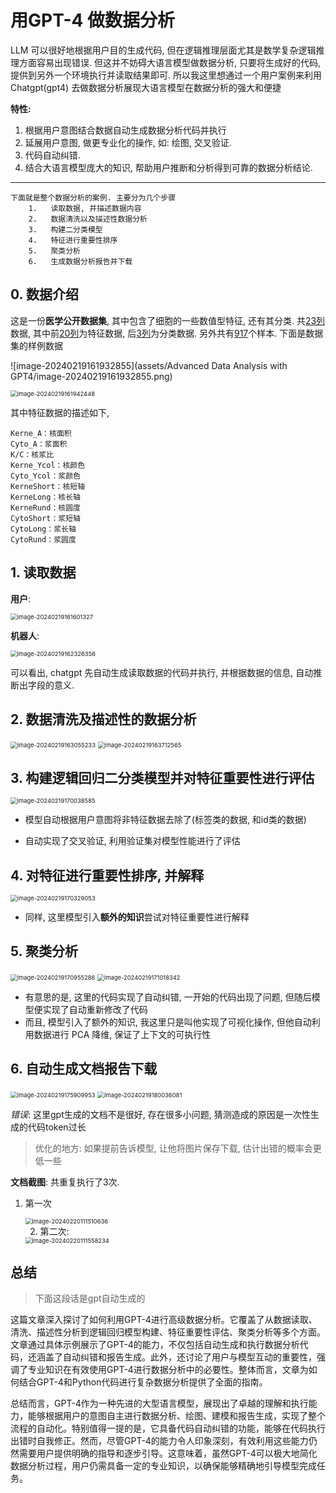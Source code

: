 # 用GPT-4 做数据分析

LLM 可以很好地根据用户目的生成代码, 但在逻辑推理层面尤其是数学复杂逻辑推理方面容易出现错误. 但这并不妨碍大语言模型做数据分析, 只要将生成好的代码, 提供到另外一个环境执行并读取结果即可. 所以我这里想通过一个用户案例来利用 Chatgpt(gpt4) 去做数据分析展现大语言模型在数据分析的强大和便捷

**特性:**

1.   根据用户意图结合数据自动生成数据分析代码并执行
2.   延展用户意图, 做更专业化的操作, 如: 绘图, 交叉验证.
3.   代码自动纠错.
4.   结合大语言模型庞大的知识, 帮助用户推断和分析得到可靠的数据分析结论.

---

```text
下面就是整个数据分析的案例. 主要分为几个步骤
    1.   读取数据, 并描述数据内容
    2.   数据清洗以及描述性数据分析
    3.   构建二分类模型
    4.   特征进行重要性排序
    5.   聚类分析
    6.   生成数据分析报告并下载
```

## 0. 数据介绍

这是一份**医学公开数据集**, 其中包含了细胞的一些数值型特征, 还有其分类. 共<u>23列</u>数据, 其中前<u>20列</u>为特征数据, 后<u>3列</u>为分类数据. 另外共有<u>917</u>个样本. 下面是数据集的样例数据

![image-20240219161932855](assets/Advanced Data Analysis with GPT4/image-20240219161932855.png)

<img src="assets/Advanced Data Analysis with GPT4/image-20240219161942448.png" alt="image-20240219161942448" style="zoom:67%;" />

其中特征数据的描述如下, 

```text
Kerne_A：核面积  
Cyto_A：浆面积  
K/C：核浆比  
Kerne_Ycol：核颜色  
Cyto_Ycol：浆颜色  
KerneShort：核短轴  
KerneLong：核长轴  
KerneRund：核圆度  
CytoShort：浆短轴  
CytoLong：浆长轴  
CytoRund：浆圆度  
```

## 1. 读取数据

**用户**:

<img src="assets/Advanced Data Analysis with GPT4/image-20240219161601327.png" alt="image-20240219161601327" style="zoom: 67%;" />

**机器人**:

<img src="assets/Advanced Data Analysis with GPT4/image-20240219162326356.png" alt="image-20240219162326356" style="zoom:67%;" />

可以看出, chatgpt 先自动生成读取数据的代码并执行, 并根据数据的信息, 自动推断出字段的意义. 



## 2. 数据清洗及描述性的数据分析

<img src="assets/Advanced Data Analysis with GPT4/image-20240219163055233.png" alt="image-20240219163055233" style="zoom:67%;" />

<img src="assets/Advanced Data Analysis with GPT4/image-20240219163712565.png" alt="image-20240219163712565" style="zoom:67%;" />



## 3. 构建逻辑回归二分类模型并对特征重要性进行评估

<img src="assets/Advanced Data Analysis with GPT4/image-20240219170038585.png" alt="image-20240219170038585" style="zoom:67%;" />

-   模型自动根据用户意图将非特征数据去除了(标签类的数据, 和id类的数据)

-   自动实现了交叉验证, 利用验证集对模型性能进行了评估



## 4. 对特征进行重要性排序, 并解释

<img src="assets/Advanced Data Analysis with GPT4/image-20240219170329053.png" alt="image-20240219170329053" style="zoom:67%;" />

-   同样, 这里模型引入**额外的知识**尝试对特征重要性进行解释

## 5. 聚类分析

<img src="assets/Advanced Data Analysis with GPT4/image-20240219170955286.png" alt="image-20240219170955286" style="zoom:67%;" />

<img src="assets/Advanced Data Analysis with GPT4/image-20240219171018342.png" alt="image-20240219171018342" style="zoom:67%;" />

-   有意思的是, 这里的代码实现了自动纠错, 一开始的代码出现了问题, 但随后模型便实现了自动重新修改了代码
-   而且, 模型引入了额外的知识, 我这里只是叫他实现了可视化操作, 但他自动利用数据进行 PCA 降维, 保证了上下文的可执行性



## 6. 自动生成文档报告下载

<img src="assets/Advanced Data Analysis with GPT4/image-20240219175909953.png" alt="image-20240219175909953" style="zoom:67%;" />



<img src="assets/Advanced Data Analysis with GPT4/image-20240219180036081.png" alt="image-20240219180036081" style="zoom:67%;" />

*错误*: 这里gpt生成的文档不是很好, 存在很多小问题, 猜测造成的原因是一次性生成的代码token过长

>   优化的地方: 如果提前告诉模型, 让他将图片保存下载, 估计出错的概率会更低一些

**文档截图**: 共重复执行了3次.

1.   第一次

     <img src="assets/Advanced Data Analysis with GPT4/image-20240220111510636.png" alt="image-20240220111510636" style="zoom:67%;" />

     2.   第二次:

     <img src="assets/Advanced Data Analysis with GPT4/image-20240220111558234.png" alt="image-20240220111558234" style="zoom:67%;" />

     

## 总结

>   下面这段话是gpt自动生成的

这篇文章深入探讨了如何利用GPT-4进行高级数据分析。它覆盖了从数据读取、清洗、描述性分析到逻辑回归模型构建、特征重要性评估、聚类分析等多个方面。文章通过具体示例展示了GPT-4的能力，不仅包括自动生成和执行数据分析代码，还涵盖了自动纠错和报告生成。此外，还讨论了用户与模型互动的重要性，强调了专业知识在有效使用GPT-4进行数据分析中的必要性。整体而言，文章为如何结合GPT-4和Python代码进行复杂数据分析提供了全面的指南。

总结而言，GPT-4作为一种先进的大型语言模型，展现出了卓越的理解和执行能力，能够根据用户的意图自主进行数据分析、绘图、建模和报告生成，实现了整个流程的自动化。特别值得一提的是，它具备代码自动纠错的功能，能够在代码执行出错时自我修正。然而，尽管GPT-4的能力令人印象深刻，有效利用这些能力仍然需要用户提供明确的指导和逐步引导。这意味着，虽然GPT-4可以极大地简化数据分析过程，用户仍需具备一定的专业知识，以确保能够精确地引导模型完成任务。 
